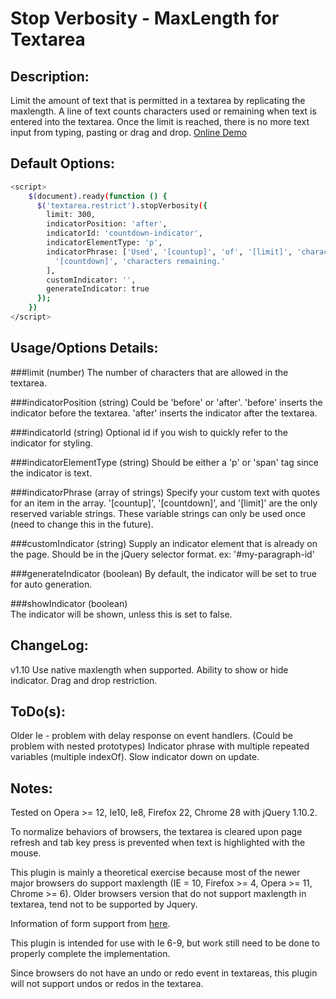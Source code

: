 Stop Verbosity - MaxLength for Textarea
=========================================

Description: 
-------------
Limit the amount of text that is permitted in a textarea by replicating the maxlength. A line of text counts characters used or remaining when text is entered into the textarea. Once the limit is reached, there is no more text input from typing, pasting or drag and drop. [Online Demo](http://jsbin.com/iticir/2/edit)

Default Options:
-------------
```bash
<script>
	$(document).ready(function () {
	  $('textarea.restrict').stopVerbosity({
	    limit: 300,
	    indicatorPosition: 'after',
	    indicatorId: 'countdown-indicator',
	    indicatorElementType: 'p',
	    indicatorPhrase: ['Used', '[countup]', 'of', '[limit]', 'characters.',
	      '[countdown]', 'characters remaining.'
	    ],
	    customIndicator: '',
	    generateIndicator: true
	  });
	})
</script>
```

Usage/Options Details:
-------------
###limit (number)
    The number of characters that are allowed in the textarea.

###indicatorPosition (string)
    Could be 'before' or 'after'. 
    'before' inserts the indicator before the textarea.
    'after' inserts the indicator after the textarea.
	
###indicatorId (string)	
    Optional id if you wish to quickly refer to the indicator for styling.

###indicatorElementType (string)
    Should be either a 'p' or 'span' tag since the indicator is text.

###indicatorPhrase (array of strings)
    Specify your custom text with quotes for an item in the array. 
    '[countup]', '[countdown]', and '[limit]' are the only reserved variable strings. 
    These variable strings can only be used once (need to change this in the future). 

###customIndicator (string)
    Supply an indicator element that is already on the page. 
    Should be in the jQuery selector format. ex: '#my-paragraph-id'

###generateIndicator (boolean)
    By default, the indicator will be set to true for auto generation. 
	
###showIndicator (boolean)	
    The indicator will be shown, unless this is set to false.
   
ChangeLog:
------
v1.10
Use native maxlength when supported.
Ability to show or hide indicator.
Drag and drop restriction.

ToDo(s):
------
Older Ie - problem with delay response on event handlers.
(Could be problem with nested prototypes)
Indicator phrase with multiple repeated variables (multiple indexOf).
Slow indicator down on update.

Notes:
------
Tested on Opera >= 12, Ie10, Ie8, Firefox 22, Chrome 28 with jQuery 1.10.2.

To normalize behaviors of browsers, the textarea is cleared upon page refresh and tab key press is prevented when text is highlighted with the mouse. 

This plugin is mainly a theoretical exercise because most of the newer major browsers do support maxlength (IE = 10, Firefox >= 4, Opera >= 11, Chrome >= 6). Older browsers version that do not support maxlength in textarea, tend not to be supported by Jquery. 

Information of form support from [here](http://www.wufoo.com/html5/).

This plugin is intended for use with Ie 6-9, but work still need to be done to properly complete the implementation. 

Since browsers do not have an undo or redo event in textareas, this plugin will not support undos or redos in the textarea.
